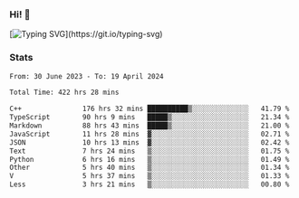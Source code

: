 ### Hi!  👋

[![Typing SVG](https://readme-typing-svg.herokuapp.com?font=Fira+Code&pause=1000&width=435&lines=Hello!+I'm+Texiwustion.)](https://git.io/typing-svg)

### Stats

<!--START_SECTION:waka-->

```txt
From: 30 June 2023 - To: 19 April 2024

Total Time: 422 hrs 28 mins

C++               176 hrs 32 mins ██████████▒░░░░░░░░░░░░░░   41.79 %
TypeScript        90 hrs 9 mins   █████▒░░░░░░░░░░░░░░░░░░░   21.34 %
Markdown          88 hrs 43 mins  █████▒░░░░░░░░░░░░░░░░░░░   21.00 %
JavaScript        11 hrs 28 mins  ▓░░░░░░░░░░░░░░░░░░░░░░░░   02.71 %
JSON              10 hrs 13 mins  ▓░░░░░░░░░░░░░░░░░░░░░░░░   02.42 %
Text              7 hrs 24 mins   ▒░░░░░░░░░░░░░░░░░░░░░░░░   01.75 %
Python            6 hrs 16 mins   ▒░░░░░░░░░░░░░░░░░░░░░░░░   01.49 %
Other             5 hrs 40 mins   ▒░░░░░░░░░░░░░░░░░░░░░░░░   01.34 %
V                 5 hrs 37 mins   ▒░░░░░░░░░░░░░░░░░░░░░░░░   01.33 %
Less              3 hrs 21 mins   ▒░░░░░░░░░░░░░░░░░░░░░░░░   00.80 %
```

<!--END_SECTION:waka-->
